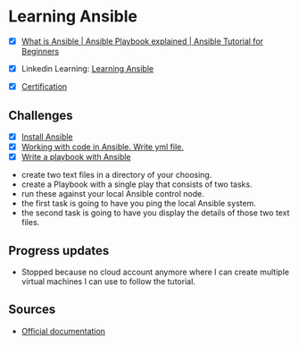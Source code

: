 # Learning Ansible

- [x] [What is Ansible | Ansible Playbook explained | Ansible Tutorial for Beginners](https://www.youtube.com/watch?v=1id6ERvfozo)
- [x] Linkedin Learning: [Learning Ansible](https://www.linkedin.com/learning/learning-ansible-2020?u=2080948)
- [x] [Certification](https://github.com/agcdtmr/automation/blob/main/CertificateOfCompletion_Learning%20Ansible.pdf)


## Challenges

- [x] [Install Ansible](https://github.com/agcdtmr/automation/tree/main/ansible/install)
- [x] [Working with code in Ansible. Write yml file.](https://github.com/agcdtmr/automation/tree/main/ansible/module)
- [x] [Write a playbook with Ansible](https://github.com/agcdtmr/automation/tree/main/ansible/challenge)

- create two text files in a directory of your choosing. 
- create a Playbook with a single play that consists of two tasks. 
- run these against your local Ansible control node. 
- the first task is going to have you ping the local Ansible system. 
- the second task is going to have you display the details of those two text files. 


## Progress updates

- Stopped because no cloud account anymore where I can create multiple virtual machines I can use to follow the tutorial.

## Sources

- [Official documentation](https://docs.ansible.com/ansible/latest/getting_started/index.html)
